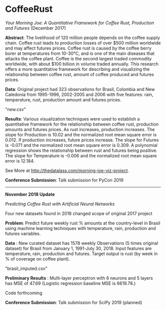 # CoffeeRust

*Your Morning Joe: A Quantitative Framework for Coffee Rust, Production and Futures* (December 2017)

__Abstract__: The livelihood of 120 million people depends on the coffee supply chain. Coffee rust leads to production losses of over $500 million worldwide and may affect futures prices. Coffee rust is caused by the coffee berry borer at temperatures from 10-30&deg;C, and is one of the main diseases that attacks the coffee plant. Coffee is the second largest traded commodity worldwide, with about $100 billion in volume traded annually. This research offers a more quantitative framework for describing and visualizing the relationship between coffee rust, amount of coffee produced and futures prices.

__Data__: Original project had 323 observations for Brasil, Colombia and New Caledonia from 1995-1996, 2002-2005 and 2006 with five features: rain, temperature, rust, production amount and futures prices. 

"new.csv" 

__Results__: Various visualization techniques were used to establish a quantitative framework for the relationship between coffee rust, production amounts and futures prices. As rust increases, production increases. The slope for Production is 10.02 and the normalized root mean square error is 0.012. If production increases, future prices increase. The slope for Futures is -0.071 and the normalized root mean square error is 0.309. A polynomial regression shows the relationship between rust and futures being positive. The slope for Temperature is -0.006 and the normalized root mean square error is 12.184.

See More at http://thedatalass.com/morning-joe-viz-project.

__Conference Submission__: Talk submission for PyCon 2019

-------------------------------------

__November 2018 Update__

*Predicting Coffee Rust with Artificial Neural Networks* 

Four new datasets found in 2018 changed scope of original 2017 project

__Problem__: Predict future weekly rust % amounts at the country-level in Brasil using machine learning techniques with temperature, rain, production and futures variables.

__Data__ : New curated dataset has 1578 weekly Observations (5 times original dataset) for Brasil from January 1, 1991-July 30, 2018. Input features are temperature, rain, production and futures. Target output is rust (by week in % of coverage on coffee plant).

"brasil_imputed.csv"

__Preliminary Results__ : Multi-layer perceptron with 6 neurons and 5 layers has MSE of 47.69 (Logistic regression baseline MSE is 6619.78.)

Code forthcoming

__Conference Submission__: Talk submission for SciPy 2019 (planned)
